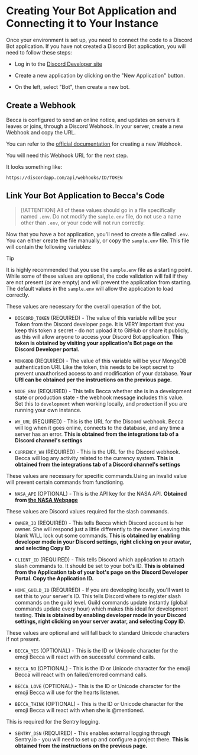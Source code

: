 # Creating Your Bot Application and Connecting it to Your Instance

Once your environment is set up, you need to connect the code to a Discord Bot application. If you have not created a Discord Bot application, you will need to follow these steps:

- Log in to the [Discord Developer site](https://discord.com/developers)

- Create a new application by clicking on the "New Application" button.

- On the left, select "Bot", then create a new bot.

## Create a Webhook

Becca is configured to send an online notice, and updates on servers it leaves or joins, through a Discord Webhook. In your server, create a new Webhook and copy the URL. 

You can refer to the [official documentation](https://support.discord.com/hc/en-us/articles/228383668-Intro-to-Webhooks) for creating a new Webhook.

You will need this Webhook URL for the next step.

It looks something like:

`https://discordapp.com/api/webhooks/ID/TOKEN`

## Link Your Bot Application to Becca's Code

> [!ATTENTION]
> All of these values should go in a file specifically named `.env`. Do not modify the `sample.env` file, do not use a name other than `.env`, or your code will not run correctly.

Now that you have a bot application, you'll need to create a file called `.env`. You can either create the file manually, or copy the `sample.env` file. This file will contain the following variables:

> [!TIP]
> It is highly recommended that you use the `sample.env` file as a starting point. While some of these values are optional, the code validation will fail if they are not present (or are empty) and will prevent the application from starting. The default values in the `sample.env` will allow the application to load correctly.

These values are necessary for the overall operation of the bot.

- `DISCORD_TOKEN` (REQUIRED) - The value of this variable will be your Token from the Discord developer page. It is VERY important that you keep this token a secret - do not upload it to GitHub or share it publicly, as this will allow anyone to access your Discord Bot application. **This token is obtained by visiting your application's Bot page on the Discord Developer portal.**

- `MONGODB` (REQUIRED) - The value of this variable will be your MongoDB authentication URI. Like the token, this needs to be kept secret to prevent unauthorised access to and modification of your database. **Your URI can be obtained per the instructions on the previous page.**

- `NODE_ENV` (REQUIRED) - This tells Becca whether she is in a development state or production state - the webhook message includes this value. Set this to `development` when working locally, and `production` if you are running your own instance.

- `WH_URL` (REQUIRED) - This is the URL for the Discord webhook. Becca will log when it goes online, connects to the database, and any time a server has an error. **This is obtained from the integrations tab of a Discord channel's settings**

- `CURRENCY_WH` (REQUIRED) - This is the URL for the Discord webhook. Becca will log any activity related to the currency system. **This is obtained from the integrations tab of a Discord channel's settings**

These values are necessary for specific commands.Using an invalid value will prevent certain commands from functioning.

- `NASA_API` (OPTIONAL) - This is the API key for the NASA API. **Obtained from [the NASA Webpage](https://api.nasa.gov/)**

These values are Discord values required for the slash commands.

- `OWNER_ID` (REQUIRED) - This tells Becca which Discord account is her owner. She will respond just a little differently to the owner. Leaving this blank WILL lock out some commands. **This is obtained by enabling developer mode in your Discord settings, right clicking on your avatar, and selecting Copy ID**

- `CLIENT_ID` (REQUIRED) - This tells Discord which application to attach slash commands to. It should be set to your bot's ID. **This is obtained from the Application tab of your bot's page on the Discord Developer Portal. Copy the Application ID.**

- `HOME_GUILD_ID` (REQUIRED) - If you are developing locally, you'll want to set this to your server's ID. This tells Discord where to register slash commands on the guild level. Guild commands update instantly (global commands update every hour) which makes this ideal for development testing. **This is obtained by enabling developer mode in your Discord settings, right clicking on your server avatar, and selecting Copy ID.**

These values are optional and will fall back to standard Unicode characters if not present.

- `BECCA_YES` (OPTIONAL) - This is the ID or Unicode character for the emoji Becca will react with on successful command calls.

- `BECCA_NO` (OPTIONAL) - This is the ID or Unicode character for the emoji Becca will react with on failed/errored command calls.

- `BECCA_LOVE` (OPTIONAL) - This is the ID or Unicode character for the emoji Becca will use for the hearts listener.

- `BECCA_THINK` (OPTIONAL) - This is the ID or Unicode character for the emoji Becca will react with when she is @mentioned.

This is required for the Sentry logging.

- `SENTRY_DSN` (REQUIRED) - This enables external logging through Sentry.io - you will need to set up and configure a project there. **This is obtained from the instructions on the previous page.**

